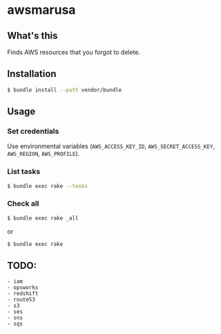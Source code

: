 # awsmarusa

## What's this

Finds AWS resources that you forgot to delete.

## Installation

```sh
$ bundle install --path vendor/bundle
```

## Usage

### Set credentials

Use environmental variables (`AWS_ACCESS_KEY_ID`, `AWS_SECRET_ACCESS_KEY`, `AWS_REGION`, `AWS_PROFILE`).

### List tasks

```sh
$ bundle exec rake --tasks
```

### Check all

```sh
$ bundle exec rake _all
```

or

```sh
$ bundle exec rake
```

## TODO:

```
- iam
- opsworks
- redshift
- route53
- s3
- ses
- sns
- sqs
```
